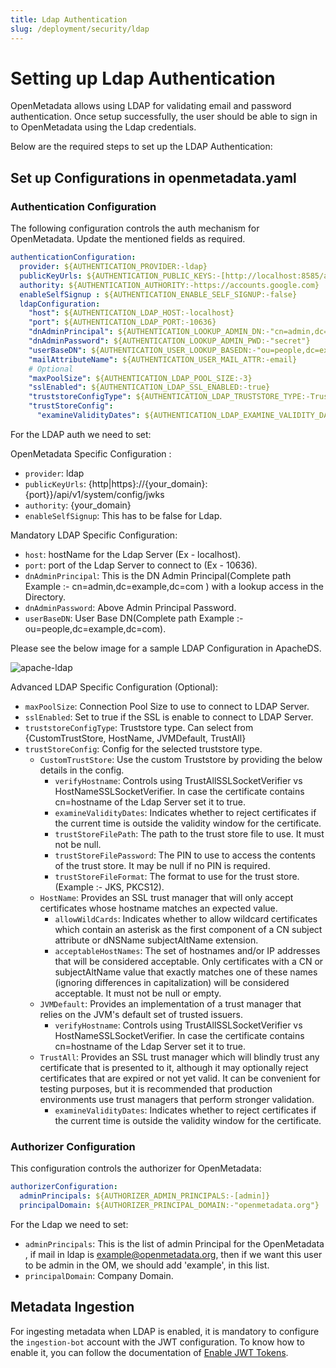 ```yaml
---
title: Ldap Authentication
slug: /deployment/security/ldap
---
```


# Setting up Ldap Authentication

OpenMetadata allows using LDAP for validating email and password authentication.
Once setup successfully, the user should be able to sign in to OpenMetadata using the Ldap credentials.

Below are the required steps to set up the LDAP Authentication:

## Set up Configurations in openmetadata.yaml

### Authentication Configuration

The following configuration controls the auth mechanism for OpenMetadata. Update the mentioned fields as required.

```yaml
authenticationConfiguration:
  provider: ${AUTHENTICATION_PROVIDER:-ldap}
  publicKeyUrls: ${AUTHENTICATION_PUBLIC_KEYS:-[http://localhost:8585/api/v1/system/config/jwks]}
  authority: ${AUTHENTICATION_AUTHORITY:-https://accounts.google.com}
  enableSelfSignup : ${AUTHENTICATION_ENABLE_SELF_SIGNUP:-false}
  ldapConfiguration:
    "host": ${AUTHENTICATION_LDAP_HOST:-localhost}
    "port": ${AUTHENTICATION_LDAP_PORT:-10636}
    "dnAdminPrincipal": ${AUTHENTICATION_LOOKUP_ADMIN_DN:-"cn=admin,dc=example,dc=com"}
    "dnAdminPassword": ${AUTHENTICATION_LOOKUP_ADMIN_PWD:-"secret"}
    "userBaseDN": ${AUTHENTICATION_USER_LOOKUP_BASEDN:-"ou=people,dc=example,dc=com"}
    "mailAttributeName": ${AUTHENTICATION_USER_MAIL_ATTR:-email}
    # Optional
    "maxPoolSize": ${AUTHENTICATION_LDAP_POOL_SIZE:-3}
    "sslEnabled": ${AUTHENTICATION_LDAP_SSL_ENABLED:-true}
    "truststoreConfigType": ${AUTHENTICATION_LDAP_TRUSTSTORE_TYPE:-TrustAll} # {CustomTrustStore, HostName, JVMDefault, TrustAll}
    "trustStoreConfig":
      "examineValidityDates": ${AUTHENTICATION_LDAP_EXAMINE_VALIDITY_DATES:-true}
```

For the LDAP auth we need to set:

OpenMetadata Specific Configuration :
 
- `provider`: ldap
- `publicKeyUrls`: {http|https}://{your_domain}:{port}}/api/v1/system/config/jwks
- `authority`: {your_domain}
- `enableSelfSignup`: This has to be false for Ldap.

<Note>

Mandatory LDAP Specific Configuration:

- `host`: hostName for the Ldap Server (Ex - localhost).
- `port`: port of the Ldap Server to connect to (Ex - 10636).
- `dnAdminPrincipal`: This is the DN Admin Principal(Complete path Example :- cn=admin,dc=example,dc=com ) with a lookup access in the Directory.
- `dnAdminPassword`: Above Admin Principal Password.
- `userBaseDN`: User Base DN(Complete path Example :- ou=people,dc=example,dc=com).

</Note>

Please see the below image for a sample LDAP Configuration in ApacheDS.

<Image src="/images/deployment/security/ldap/Ldap_ScreenShot1.png" alt="apache-ldap"/>

Advanced LDAP Specific Configuration (Optional):

- `maxPoolSize`: Connection Pool Size to use to connect to LDAP Server.
- `sslEnabled`: Set to true if the SSL is enable to connect to LDAP Server.
- `truststoreConfigType`: Truststore type. Can select from {CustomTrustStore, HostName, JVMDefault, TrustAll}
- `trustStoreConfig`: Config for the selected truststore type.
  - `CustomTrustStore`: Use the custom Truststore by providing the below details in the config.
    - `verifyHostname`: Controls using TrustAllSSLSocketVerifier vs HostNameSSLSocketVerifier. In case the certificate contains cn=hostname of the Ldap Server set it to true.
    - `examineValidityDates`: Indicates whether to reject certificates if the current time is outside the validity window for the certificate.
    - `trustStoreFilePath`: The path to the trust store file to use. It must not be null.
    - `trustStoreFilePassword`: The PIN to use to access the contents of the trust store. It may be null if no PIN is required.
    - `trustStoreFileFormat`: The format to use for the trust store. (Example :- JKS, PKCS12).
  - `HostName`: Provides an SSL trust manager that will only accept certificates whose hostname matches an expected value.
    - `allowWildCards`: Indicates whether to allow wildcard certificates which contain an asterisk as the first component of a CN subject attribute or dNSName subjectAltName extension.
    - `acceptableHostNames`: The set of hostnames and/or IP addresses that will be considered acceptable. Only certificates with a CN or subjectAltName value that exactly matches one of these names (ignoring differences in capitalization) will be considered acceptable. It must not be null or empty.
  - `JVMDefault`: Provides an implementation of a trust manager that relies on the JVM's default set of trusted issuers.
    - `verifyHostname`: Controls using TrustAllSSLSocketVerifier vs HostNameSSLSocketVerifier. In case the certificate contains cn=hostname of the Ldap Server set it to true.
  - `TrustAll`: Provides an SSL trust manager which will blindly trust any certificate that is presented to it, although it may optionally reject certificates that are expired or not yet valid. It can be convenient for testing purposes, but it is recommended that production environments use trust managers that perform stronger validation.
    - `examineValidityDates`: Indicates whether to reject certificates if the current time is outside the validity window for the certificate.

### Authorizer Configuration

This configuration controls the authorizer for OpenMetadata:

```yaml
authorizerConfiguration:
  adminPrincipals: ${AUTHORIZER_ADMIN_PRINCIPALS:-[admin]}
  principalDomain: ${AUTHORIZER_PRINCIPAL_DOMAIN:-"openmetadata.org"}
```

For the Ldap we need to set:

- `adminPrincipals`: This is the list of admin Principal for the OpenMetadata , if mail in ldap is example@openmetadata.org, then if we want this user to be admin in the OM, we should add 'example', in this list.
- `principalDomain`: Company Domain.

## Metadata Ingestion

For ingesting metadata when LDAP is enabled, it is mandatory to configure the `ingestion-bot` account with the JWT configuration. 
To know how to enable it, you can follow the documentation of [Enable JWT Tokens](/deployment/security/enable-jwt-tokens).
